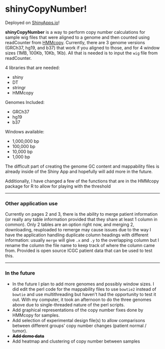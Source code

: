 # shinyCopyNumber!
Deployed on [ShinyApps.io](https://acsoupir.shinyapps.io/copynumbershiny/)!

**shinyCopyNumber** is a way to perform copy number calculations for sample wig files that were aligned to a genome and then counted using readCounter from [HMMcopy](https://github.com/shahcompbio/HMMcopy). Currently, there are 3 genome versions (GRCh37, hg19, and b37) that work if you aligned to those, and for 4 window sizes (1MB, 100Kb, 10Kb, 1Kb). All that is needed is to input the `wig` file from readCounter.

4 libraries that are needed:
* shiny
* DT
* stringr
* HMMcopy

Genomes Included:
* GRCh37
* hg19
* b37

Windows available:
* 1,000,000 bp
* 100,000 bp
* 10,000 bp
* 1,000 bp

The difficult part of creating the genome GC content and mappability files is already inside of the Shiny App and hopefully will add more in the future.

Additionally, I have changed a few of the functions that are in the HMMcopy package for R to allow for playing with the threshold

___

### Other application use
Currently on pages 2 and 3, there is the ability to merge patient information (or really any table information provided that they share at least 1 column in common). Only 2 tables are an option right now, and merging 2, downloading, reuploaded to remerge may cause issues due to the way I have the application handling duplicate column headings with different information: usually `merge` will give `.x` and `.y` to the overlapping column but I rename the column the file name to keep track of where the column came from. Provided is open source ICGC patient data that can be used to test this.

___

### In the future
* In the future I plan to add more genomes and possibly window sizes. I did edit the perl code for the mappability files to use `bowtie2` instead of `bowtie` and use multithreading but haven't had the opportunity to test it out. With my computer, it took an afternoon to do the three genomes above due to single-threaded nature of the perl scripts.
* Add graphical representations of the copy number fixes done by HMMcopy for samples.
* Add selection of experimental design file(s) to allow comparisons between different groups' copy number changes (patient normal / tumor).
* ~~**Add demo data**~~
* Add heatmap and clustering of copy number between samples
